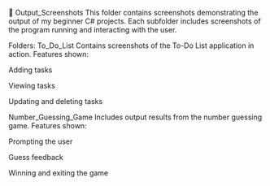 📸 Output_Screenshots
This folder contains screenshots demonstrating the output of my beginner C# projects. Each subfolder includes screenshots of the program running and interacting with the user.

Folders:
To_Do_List
Contains screenshots of the To-Do List application in action.
Features shown:

Adding tasks

Viewing tasks

Updating and deleting tasks

Number_Guessing_Game
Includes output results from the number guessing game.
Features shown:

Prompting the user

Guess feedback

Winning and exiting the game